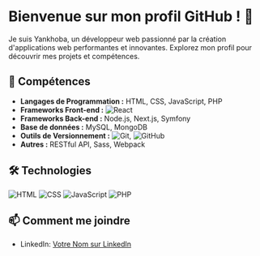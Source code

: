 

# Bienvenue sur mon profil GitHub ! 👋

Je suis Yankhoba, un développeur web passionné par la création d'applications web performantes et innovantes. Explorez mon profil pour découvrir mes projets et compétences.

## 🚀 Compétences

- **Langages de Programmation :** HTML, CSS, JavaScript, PHP
- **Frameworks Front-end :** ![React](https://img.shields.io/badge/-React-61DAFB?logo=react&logoColor=white)
- **Frameworks Back-end :** Node.js, Next.js, Symfony
- **Base de données :** MySQL, MongoDB
- **Outils de Versionnement :** ![Git](https://img.shields.io/badge/-Git-F05032?logo=git&logoColor=white), ![GitHub](https://img.shields.io/badge/-GitHub-181717?logo=github&logoColor=white)
- **Autres :** RESTful API, Sass, Webpack


## 🛠️ Technologies

![HTML](https://img.shields.io/badge/-HTML-E34F26?logo=html5&logoColor=white)
![CSS](https://img.shields.io/badge/-CSS-1572B6?logo=css3&logoColor=white)
![JavaScript](https://img.shields.io/badge/-JavaScript-F7DF1E?logo=javascript&logoColor=black)
![PHP](https://img.shields.io/badge/-PHP-777BB4?logo=php&logoColor=white)

## 📫 Comment me joindre

- LinkedIn: [Votre Nom sur LinkedIn](www.linkedin.com/in/yankhoba-bagayoko)




